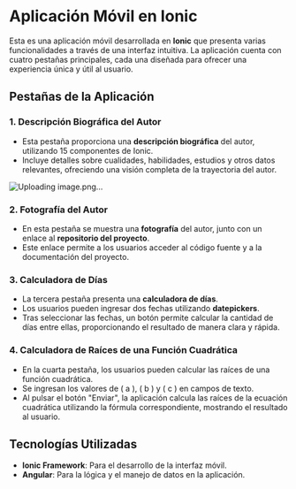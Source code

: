 # Aplicación Móvil en Ionic

Esta es una aplicación móvil desarrollada en **Ionic** que presenta varias funcionalidades a través de una interfaz intuitiva. La aplicación cuenta con cuatro pestañas principales, cada una diseñada para ofrecer una experiencia única y útil al usuario.

## Pestañas de la Aplicación

### 1. Descripción Biográfica del Autor
- Esta pestaña proporciona una **descripción biográfica** del autor, utilizando 15 componentes de Ionic.
- Incluye detalles sobre cualidades, habilidades, estudios y otros datos relevantes, ofreciendo una visión completa de la trayectoria del autor.

![Uploading image.png…]()


### 2. Fotografía del Autor
- En esta pestaña se muestra una **fotografía** del autor, junto con un enlace al **repositorio del proyecto**.
- Este enlace permite a los usuarios acceder al código fuente y a la documentación del proyecto.

### 3. Calculadora de Días
- La tercera pestaña presenta una **calculadora de días**.
- Los usuarios pueden ingresar dos fechas utilizando **datepickers**.
- Tras seleccionar las fechas, un botón permite calcular la cantidad de días entre ellas, proporcionando el resultado de manera clara y rápida.

### 4. Calculadora de Raíces de una Función Cuadrática
- En la cuarta pestaña, los usuarios pueden calcular las raíces de una función cuadrática.
- Se ingresan los valores de \( a \), \( b \) y \( c \) en campos de texto.
- Al pulsar el botón "Enviar", la aplicación calcula las raíces de la ecuación cuadrática utilizando la fórmula correspondiente, mostrando el resultado al usuario.

## Tecnologías Utilizadas
- **Ionic Framework**: Para el desarrollo de la interfaz móvil.
- **Angular**: Para la lógica y el manejo de datos en la aplicación.
